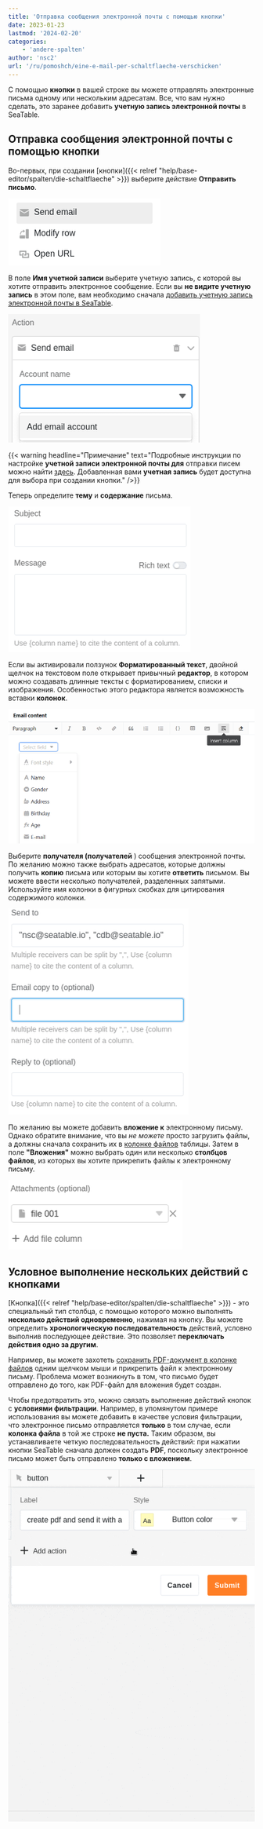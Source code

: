 ```yaml
---
title: 'Отправка сообщения электронной почты с помощью кнопки'
date: 2023-01-23
lastmod: '2024-02-20'
categories:
    - 'andere-spalten'
author: 'nsc2'
url: '/ru/pomoshch/eine-e-mail-per-schaltflaeche-verschicken'
---
```


С помощью **кнопки** в вашей строке вы можете отправлять электронные письма одному или нескольким адресатам. Все, что вам нужно сделать, это заранее добавить **учетную запись электронной почты** в SeaTable.

## Отправка сообщения электронной почты с помощью кнопки

Во-первых, при создании [кнопки]({{< relref "help/base-editor/spalten/die-schaltflaeche" >}}) выберите действие **Отправить письмо**.

![Выбор действия "Отправить электронную почту](images/send-email-action.png)

В поле **Имя учетной записи** выберите учетную запись, с которой вы хотите отправить электронное сообщение. Если вы **не видите учетную запись** в этом поле, вам необходимо сначала [добавить учетную запись электронной почты в SeaTable](https://seatable.io/ru/docs/arbeiten-mit-bases/einrichtung-eines-e-mail-kontos-in-einer-base/).

![Если вы не видите учетную запись электронной почты, вам необходимо сначала добавить учетную запись электронной почты в SeaTable](images/add-email-account.png)

{{< warning  headline="Примечание"  text="Подробные инструкции по настройке **учетной записи электронной почты для** отправки писем можно найти [здесь](https://seatable.io/ru/docs/arbeiten-mit-bases/einrichtung-eines-e-mail-kontos-in-einer-base/). Добавленная вами **учетная запись** будет доступна для выбора при создании кнопки." />}}

Теперь определите **тему** и **содержание** письма.

![Установите тему и содержание письма](images/subject-and-message.png)

Если вы активировали ползунок **Форматированный текст**, двойной щелчок на текстовом поле открывает привычный **редактор**, в котором можно создавать длинные тексты с форматированием, списки и изображения. Особенностью этого редактора является возможность вставки **колонок**.

![Вставка колонок в тексты электронных писем](images/Spalten-in-E-Mail-Texte-einfuegen.png)

Выберите **получателя (получателей** ) сообщения электронной почты. По желанию можно также выбрать адресатов, которые должны получить **копию** письма или которым вы хотите **ответить** письмом. Вы можете ввести несколько получателей, разделенных запятыми. Используйте имя колонки в фигурных скобках для цитирования содержимого колонки.

![Укажите получателя (получателей) сообщения электронной почты. По желанию можно также выбрать адресатов, которые должны получить копию письма или которым вы хотите ответить с помощью письма.](images/send-to-copy-to-reply-to.png)

По желанию вы можете добавить **вложение к** электронному письму. Однако обратите внимание, что вы _не можете_ просто загрузить файлы, а должны сначала сохранить их в [колонке файлов](https://seatable.io/ru/docs/datei-und-bildanhaenge/die-datei-spalte/) таблицы. Затем в поле **"Вложения"** можно выбрать один или несколько **столбцов файлов**, из которых вы хотите прикрепить файлы к электронному письму.

![Файлы, которые вы добавили в столбец файлов вашей таблицы, можно использовать в качестве вложений в электронное письмо](images/file-001.png)

## Условное выполнение нескольких действий с кнопками

[Кнопка]({{< relref "help/base-editor/spalten/die-schaltflaeche" >}}) - это специальный тип столбца, с помощью которого можно выполнять **несколько действий одновременно**, нажимая на кнопку. Вы можете определить **хронологическую последовательность** действий, условно выполнив последующее действие. Это позволяет **переключать действия одно за другим**.

Например, вы можете захотеть [сохранить PDF-документ в колонке файлов](https://seatable.io/ru/docs/andere-spalten/ein-pdf-dokument-per-schaltflaeche-in-einer-spalte-speichern/) одним щелчком мыши и прикрепить файл к электронному письму. Проблема может возникнуть в том, что письмо будет отправлено до того, как PDF-файл для вложения будет создан.

Чтобы предотвратить это, можно связать выполнение действий кнопок с **условиями фильтрации**. Например, в упомянутом примере использования вы можете добавить в качестве условия фильтрации, что электронное письмо отправляется **только** в том случае, если **колонка файла** в той же строке **не пуста.** Таким образом, вы устанавливаете четкую последовательность действий: при нажатии кнопки SeaTable сначала должен создать **PDF**, поскольку электронное письмо может быть отправлено **только с вложением**.

![](images/send-email-via-button-with-conditions-1.gif)
